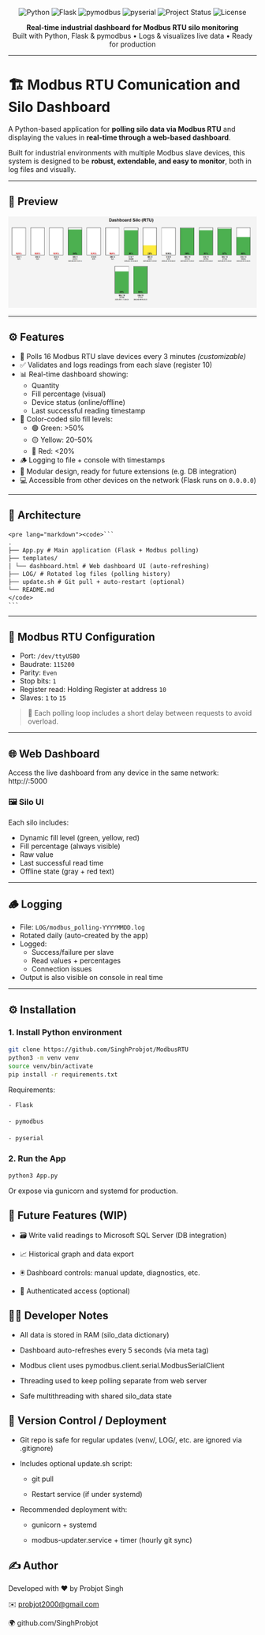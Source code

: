 
<p align="center">
  <img src="https://img.shields.io/badge/python-3.10+-blue?logo=python" alt="Python">
  <img src="https://img.shields.io/badge/flask-2.x-black?logo=flask" alt="Flask">
  <img src="https://img.shields.io/badge/pymodbus-3.x-orange?logo=modbus" alt="pymodbus">
  <img src="https://img.shields.io/badge/pyserial-enabled-blueviolet" alt="pyserial">
  <img src="https://img.shields.io/badge/status-in%20progress-yellow" alt="Project Status">
  <img src="https://img.shields.io/badge/license-MIT-green" alt="License">
</p>

<p align="center">
  <strong>Real-time industrial dashboard for Modbus RTU silo monitoring</strong><br>
  Built with Python, Flask & pymodbus • Logs & visualizes live data • Ready for production
</p>

---


# 🏗️ Modbus RTU Comunication and Silo Dashboard

A Python-based application for **polling silo data via Modbus RTU** and displaying the values in **real-time through a web-based dashboard**.

Built for industrial environments with multiple Modbus slave devices, this system is designed to be **robust, extendable, and easy to monitor**, both in log files and visually.

---

## 📸 Preview

![Dashboard Preview](old_files/silosdashboard.JPG)

---

## ⚙️ Features

- 🔄 Polls 16 Modbus RTU slave devices every 3 minutes *(customizable)*
- ✅ Validates and logs readings from each slave (register 10)
- 📊 Real-time dashboard showing:
  - Quantity
  - Fill percentage (visual)
  - Device status (online/offline)
  - Last successful reading timestamp
- 🌈 Color-coded silo fill levels:
  - 🟢 Green: >50%
  - 🟡 Yellow: 20–50%
  - 🔴 Red: <20%
- 🪵 Logging to file + console with timestamps
- 🧩 Modular design, ready for future extensions (e.g. DB integration)
- 💻 Accessible from other devices on the network (Flask runs on `0.0.0.0`)

---

## 🧱 Architecture
````
<pre lang="markdown"><code>```
.
├── App.py # Main application (Flask + Modbus polling)
├── templates/
│ └── dashboard.html # Web dashboard UI (auto-refreshing)
├── LOG/ # Rotated log files (polling history)
├── update.sh # Git pull + auto-restart (optional)
└── README.md
</code>
```
````

---

## 🔌 Modbus RTU Configuration

- Port: `/dev/ttyUSB0`
- Baudrate: `115200`
- Parity: `Even`
- Stop bits: `1`
- Register read: Holding Register at address `10`
- Slaves: `1` to `15`

> 🧪 Each polling loop includes a short delay between requests to avoid overload.

---

## 🌐 Web Dashboard

Access the live dashboard from any device in the same network:
    http://<server-ip>:5000

### 🖼️ Silo UI

Each silo includes:

- Dynamic fill level (green, yellow, red)
- Fill percentage (always visible)
- Raw value
- Last successful read time
- Offline state (gray + red text)

---

## 🪵 Logging

- File: `LOG/modbus_polling-YYYYMMDD.log`
- Rotated daily (auto-created by the app)
- Logged:
  - Success/failure per slave
  - Read values + percentages
  - Connection issues
- Output is also visible on console in real time

---

## ⚙️ Installation

### 1. Install Python environment

```bash
git clone https://github.com/SinghProbjot/ModbusRTU
python3 -m venv venv
source venv/bin/activate
pip install -r requirements.txt
```
Requirements:
```bash
- Flask

- pymodbus

- pyserial 
```
### 2. Run the App
```bash
python3 App.py
```
Or expose via gunicorn and systemd for production.

## 🚀 Future Features (WIP)

- 🗃️ Write valid readings to Microsoft SQL Server (DB integration)

- 📈 Historical graph and data export

- 🖲️ Dashboard controls: manual update, diagnostics, etc.

- 🔐 Authenticated access (optional)

## 🧑‍💻 Developer Notes

- All data is stored in RAM (silo_data dictionary)

- Dashboard auto-refreshes every 5 seconds (via meta tag)

- Modbus client uses pymodbus.client.serial.ModbusSerialClient

- Threading used to keep polling separate from web server

- Safe multithreading with shared silo_data state

## 📁 Version Control / Deployment

- Git repo is safe for regular updates (venv/, LOG/, etc. are ignored via .gitignore)

 - Includes optional update.sh script:

    - git pull

    - Restart service (if under systemd)

- Recommended deployment with:

    - gunicorn + systemd

    - modbus-updater.service + timer (hourly git sync)


## ✍️ Author

Developed with ❤️ by Probjot Singh

✉️ probjot2000@gmail.com

🌍 github.com/SinghProbjot